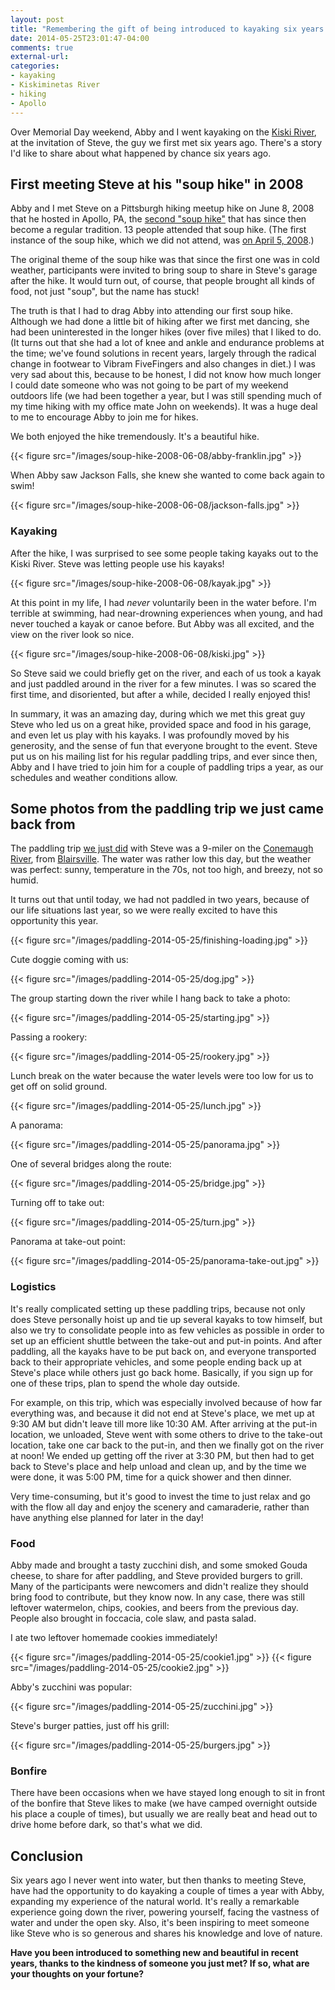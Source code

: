 ```yaml
---
layout: post
title: "Remembering the gift of being introduced to kayaking six years ago by a total stranger"
date: 2014-05-25T23:01:47-04:00
comments: true
external-url: 
categories: 
- kayaking
- Kiskiminetas River
- hiking
- Apollo
---
```

Over Memorial Day weekend, Abby and I went kayaking on the [Kiski River](http://en.wikipedia.org/wiki/Kiskiminetas_River), at the invitation of Steve, the guy we first met six years ago. There's a story I'd like to share about what happened by chance six years ago.

<!--more-->

## First meeting Steve at his "soup hike" in 2008

Abby and I met Steve on a Pittsburgh hiking meetup hike on June 8, 2008 that he hosted in Apollo, PA, the [second "soup hike"](http://www.meetup.com/pittsburghhikers/events/8046324/) that has since then become a regular tradition. 13 people attended that soup hike. (The first instance of the soup hike, which we did not attend, was [on April 5, 2008](http://www.meetup.com/pittsburghhikers/events/7578281/).)

The original theme of the soup hike was that since the first one was in cold weather, participants were invited to bring soup to share in Steve's garage after the hike. It would turn out, of course, that people brought all kinds of food, not just "soup", but the name has stuck!

The truth is that I had to drag Abby into attending our first soup hike. Although we had done a little bit of hiking after we first met dancing, she had been uninterested in the longer hikes (over five miles) that I liked to do. (It turns out that she had a lot of knee and ankle and endurance problems at the time; we've found solutions in recent years, largely through the radical change in footwear to Vibram FiveFingers and also changes in diet.) I was very sad about this, because to be honest, I did not know how much longer I could date someone who was not going to be part of my weekend outdoors life (we had been together a year, but I was still spending much of my time hiking with my office mate John on weekends). It was a huge deal to me to encourage Abby to join me for hikes.

We both enjoyed the hike tremendously. It's a beautiful hike.

{{< figure src="/images/soup-hike-2008-06-08/abby-franklin.jpg" >}}

When Abby saw Jackson Falls, she knew she wanted to come back again to swim!

{{< figure src="/images/soup-hike-2008-06-08/jackson-falls.jpg" >}}

### Kayaking

After the hike, I was surprised to see some people taking kayaks out to the Kiski River. Steve was letting people use his kayaks!

{{< figure src="/images/soup-hike-2008-06-08/kayak.jpg" >}}

At this point in my life, I had *never* voluntarily been in the water before. I'm terrible at swimming, had near-drowning experiences when young, and had never touched a kayak or canoe before. But Abby was all excited, and the view on the river look so nice.

{{< figure src="/images/soup-hike-2008-06-08/kiski.jpg" >}}

So Steve said we could briefly get on the river, and each of us took a kayak and just paddled around in the river for a few minutes. I was so scared the first time, and disoriented, but after a while, decided I really enjoyed this!

In summary, it was an amazing day, during which we met this great guy Steve who led us on a great hike, provided space and food in his garage, and even let us play with his kayaks. I was profoundly moved by his generosity, and the sense of fun that everyone brought to the event. Steve put us on his mailing list for his regular paddling trips, and ever since then, Abby and I have tried to join him for a couple of paddling trips a year, as our schedules and weather conditions allow.

## Some photos from the paddling trip we just came back from

The paddling trip [we just did](http://www.meetup.com/kayaking-129/events/181882042/) with Steve was a 9-miler on the [Conemaugh River](http://en.wikipedia.org/wiki/Conemaugh_River), from [Blairsville](http://en.wikipedia.org/wiki/Blairsville,_Pennsylvania). The water was rather low this day, but the weather was perfect: sunny, temperature in the 70s, not too high, and breezy, not so humid.

It turns out that until today, we had not paddled in two years, because of our life situations last year, so we were really excited to have this opportunity this year.

{{< figure src="/images/paddling-2014-05-25/finishing-loading.jpg" >}}

Cute doggie coming with us:

{{< figure src="/images/paddling-2014-05-25/dog.jpg" >}}

The group starting down the river while I hang back to take a photo:

{{< figure src="/images/paddling-2014-05-25/starting.jpg" >}}

Passing a rookery:

{{< figure src="/images/paddling-2014-05-25/rookery.jpg" >}}

Lunch break on the water because the water levels were too low for us to get off on solid ground.

{{< figure src="/images/paddling-2014-05-25/lunch.jpg" >}}

A panorama:

{{< figure src="/images/paddling-2014-05-25/panorama.jpg" >}}

One of several bridges along the route:

{{< figure src="/images/paddling-2014-05-25/bridge.jpg" >}}

Turning off to take out:

{{< figure src="/images/paddling-2014-05-25/turn.jpg" >}}

Panorama at take-out point:

{{< figure src="/images/paddling-2014-05-25/panorama-take-out.jpg" >}}

### Logistics

It's really complicated setting up these paddling trips, because not only does Steve personally hoist up and tie up several kayaks to tow himself, but also we try to consolidate people into as few vehicles as possible in order to set up an efficient shuttle between the take-out and put-in points. And after paddling, all the kayaks have to be put back on, and everyone transported back to their appropriate vehicles, and some people ending back up at Steve's place while others just go back home. Basically, if you sign up for one of these trips, plan to spend the whole day outside.

For example, on this trip, which was especially involved because of how far everything was, and because it did not end at Steve's place, we met up at 9:30 AM but didn't leave till more like 10:30 AM. After arriving at the put-in location, we unloaded, Steve went with some others to drive to the take-out location, take one car back to the put-in, and then we finally got on the river at noon! We ended up getting off the river at 3:30 PM, but then had to get back to Steve's place and help unload and clean up, and by the time we were done, it was 5:00 PM, time for a quick shower and then dinner.

Very time-consuming, but it's good to invest the time to just relax and go with the flow all day and enjoy the scenery and camaraderie, rather than have anything else planned for later in the day!

### Food

Abby made and brought a tasty zucchini dish, and some smoked Gouda cheese, to share for after paddling, and Steve provided burgers to grill. Many of the participants were newcomers and didn't realize they should bring food to contribute, but they know now. In any case, there was still leftover watermelon, chips, cookies, and beers from the previous day. People also brought in foccacia, cole slaw, and pasta salad.

I ate two leftover homemade cookies immediately!

{{< figure src="/images/paddling-2014-05-25/cookie1.jpg" >}}
{{< figure src="/images/paddling-2014-05-25/cookie2.jpg" >}}

Abby's zucchini was popular:

{{< figure src="/images/paddling-2014-05-25/zucchini.jpg" >}}

Steve's burger patties, just off his grill:

{{< figure src="/images/paddling-2014-05-25/burgers.jpg" >}}

### Bonfire

There have been occasions when we have stayed long enough to sit in front of the bonfire that Steve likes to make (we have camped overnight outside his place a couple of times), but usually we are really beat and head out to drive home before dark, so that's what we did.

## Conclusion

Six years ago I never went into water, but then thanks to meeting Steve, have had the opportunity to do kayaking a couple of times a year with Abby, expanding my experience of the natural world. It's really a remarkable experience going down the river, powering yourself, facing the vastness of water and under the open sky. Also, it's been inspiring to meet someone like Steve who is so generous and shares his knowledge and love of nature.

**Have you been introduced to something new and beautiful in recent years, thanks to the kindness of someone you just met? If so, what are your thoughts on your fortune?**
